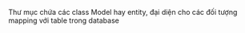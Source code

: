 Thư mục chứa các class Model hay entity, đại diện cho các đối tượng mapping với table trong database